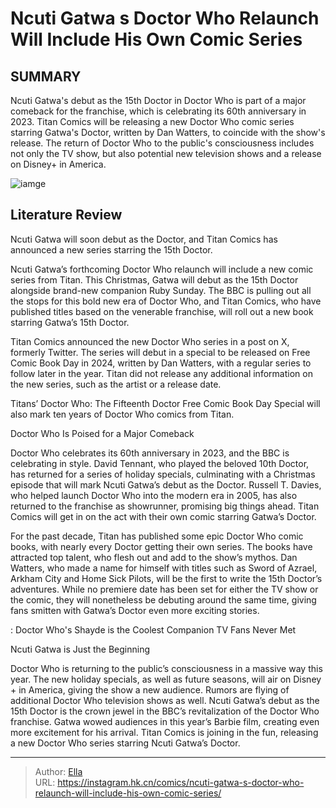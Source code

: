 # Ncuti Gatwa s Doctor Who Relaunch Will Include His Own Comic Series


## SUMMARY 



  Ncuti Gatwa&#39;s debut as the 15th Doctor in Doctor Who is part of a major comeback for the franchise, which is celebrating its 60th anniversary in 2023.   Titan Comics will be releasing a new Doctor Who comic series starring Gatwa&#39;s Doctor, written by Dan Watters, to coincide with the show&#39;s release.   The return of Doctor Who to the public&#39;s consciousness includes not only the TV show, but also potential new television shows and a release on Disney&#43; in America.  

![iamge](https://static1.srcdn.com/wordpress/wp-content/uploads/2023/11/custom-image-of-ncuti-gatwa-and-tardis-in-doctor-who.jpg)

## Literature Review

Ncuti Gatwa will soon debut as the Doctor, and Titan Comics has announced a new series starring the 15th Doctor.




Ncuti Gatwa’s forthcoming Doctor Who relaunch will include a new comic series from Titan. This Christmas, Gatwa will debut as the 15th Doctor alongside brand-new companion Ruby Sunday. The BBC is pulling out all the stops for this bold new era of Doctor Who, and Titan Comics, who have published titles based on the venerable franchise, will roll out a new book starring Gatwa’s 15th Doctor.




Titan Comics announced the new Doctor Who series in a post on X, formerly Twitter. The series will debut in a special to be released on Free Comic Book Day in 2024, written by Dan Watters, with a regular series to follow later in the year. Titan did not release any additional information on the new series, such as the artist or a release date.


 

Titans’ Doctor Who: The Fifteenth Doctor Free Comic Book Day Special will also mark ten years of Doctor Who comics from Titan.


 Doctor Who Is Poised for a Major Comeback 
          

Doctor Who celebrates its 60th anniversary in 2023, and the BBC is celebrating in style. David Tennant, who played the beloved 10th Doctor, has returned for a series of holiday specials, culminating with a Christmas episode that will mark Ncuti Gatwa’s debut as the Doctor. Russell T. Davies, who helped launch Doctor Who into the modern era in 2005, has also returned to the franchise as showrunner, promising big things ahead. Titan Comics will get in on the act with their own comic starring Gatwa’s Doctor.





 

For the past decade, Titan has published some epic Doctor Who comic books, with nearly every Doctor getting their own series. The books have attracted top talent, who flesh out and add to the show’s mythos. Dan Watters, who made a name for himself with titles such as Sword of Azrael, Arkham City and Home Sick Pilots, will be the first to write the 15th Doctor’s adventures. While no premiere date has been set for either the TV show or the comic, they will nonetheless be debuting around the same time, giving fans smitten with Gatwa’s Doctor even more exciting stories.

 : Doctor Who&#39;s Shayde is the Coolest Companion TV Fans Never Met



 Ncuti Gatwa is Just the Beginning 
          




Doctor Who is returning to the public’s consciousness in a massive way this year. The new holiday specials, as well as future seasons, will air on Disney &#43; in America, giving the show a new audience. Rumors are flying of additional Doctor Who television shows as well. Ncuti Gatwa’s debut as the 15th Doctor is the crown jewel in the BBC’s revitalization of the Doctor Who franchise. Gatwa wowed audiences in this year’s Barbie film, creating even more excitement for his arrival. Titan Comics is joining in the fun, releasing a new Doctor Who series starring Ncuti Gatwa’s Doctor.



---

> Author: [Ella](https://instagram.hk.cn/)  
> URL: https://instagram.hk.cn/comics/ncuti-gatwa-s-doctor-who-relaunch-will-include-his-own-comic-series/  

